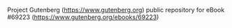 Project Gutenberg (https://www.gutenberg.org) public repository for
eBook #69223 (https://www.gutenberg.org/ebooks/69223)
